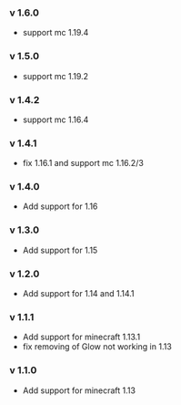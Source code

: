 ### v 1.6.0
- support mc 1.19.4

### v 1.5.0
- support mc 1.19.2

### v 1.4.2
- support mc 1.16.4

### v 1.4.1
- fix 1.16.1 and support mc 1.16.2/3

### v 1.4.0
- Add support for 1.16

### v 1.3.0
- Add support for 1.15

### v 1.2.0
- Add support for 1.14 and 1.14.1

### v 1.1.1
- Add support for minecraft 1.13.1
- fix removing of Glow not working in 1.13

### v 1.1.0
- Add support for minecraft 1.13
